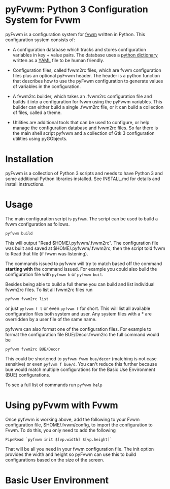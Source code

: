 pyFvwm: Python 3 Configuration System for Fvwm
==============================================

pyFvwm is a configuration system for [fvwm](http://www.fvwm.org) written
in Python. This configuration system consists of:

+ A configuration database which tracks and stores configuration variables
  in key + value pairs. The database uses a [python dictionary](
  https://docs.python.org/3/tutorial/datastructures.html#dictionaries)
  written as a [YAML](http://yaml.org/) file to be human friendly.

+ Configuration files, called fvwm2rc files, which are fvwm configuration
  files plus an optional pyFvwm header. The header is a python function
  that describes how to use the pyFvwm configuration to generate values
  of variables in the configuration.

+ A fvwm2rc builder, which takes an .fvwm2rc configuration file and
  builds it into a configuration for fvwm using the pyFvwm variables.
  This builder can either build a single .fvwm2rc file, or it can
  build a collection of files, called a theme.

+ Utilities are additional tools that can be used to configure,
  or help manage the configuration database and fvwm2rc files. So far
  there is the main shell script pyfvwm and a collection of Gtk 3
  configuration utilities using pyGObjects.


Installation
============

pyFvwm is a collection of Python 3 scripts and needs to have
Python 3 and some additional Python libraries installed.
See INSTALL.md for details and install instructions.

Usage
=====

The main configuration script is `pyfvwm`. The script can be used to build
a fvwm configuration as follows.

```
pyfvwm build
```

This will output "Read $HOME/.pyfvwm/.fvwm2rc". The configuration file
was built and saved at $HOME/.pyfvwm/.fvwm2rc, then the script told
fvwm to Read that file (if fvwm was listening).

The commands issued to pyfvwm will try to match based off the command
__starting with__ the command issued. For example you could also build
the configuration file with `pyfvwm b` or `pyfvwm buil`.

Besides being able to build a full theme you can build and list
individual fvwm2rc files. To list all fvwm2rc files run

```
pyfvwm fvwm2rc list
```

or just `pyfvwm f l` or even `pyfvwm f` for short. This will list all
available configuration files both system and user. Any system files
with a * are overridden by a user file of the same name.

pyfvwm can also format one of the configuration files. For example
to format the configuration file BUE/Decor.fvwm2rc the full command
would be

```
pyfvwm fvwm2rc BUE/Decor
```

This could be shortened to `pyfvwm fvwm bue/decor` (matching is not
case sensitive) or even `pyfvwm f bue/d`. You can't reduce this further
because bue would match multiple configurations for the Basic Use
Environment (BUE) configurations.

To see a full list of commands run `pyfvwm help`

Using pyFvwm with Fvwm
======================

Once pyfvwm is working above, add the following to your Fvwm configuration
file, $HOME/.fvwm/config, to import the configuration to Fvwm. To do this,
you only need to add the following

```
PipeRead `pyfvwm init $[vp.width] $[vp.height]`
```

That will be all you need in your fvwm configuration file. The init option
provides the width and height so pyFvwm can use this to build configurations
based on the size of the screen.


Basic User Environment
======================









